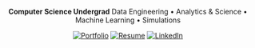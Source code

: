 <div align="center">
  
  **Computer Science Undergrad** 
  Data Engineering • Analytics & Science • Machine Learning • Simulations
  
  [![Portfolio](https://img.shields.io/badge/Portfolio-FF6B6B?style=for-the-badge&logo=globe&logoColor=white)](https://www.alexpeczon.com/)
  [![Resume](https://img.shields.io/badge/Resume-4ECDC4?style=for-the-badge&logo=document&logoColor=white)](https://drive.google.com/file/d/10gyCZW2uV94-85wW7P3pRH-kysawy_R6/view?usp=sharing)
  [![LinkedIn](https://img.shields.io/badge/LinkedIn-0A66C2?style=for-the-badge&logo=linkedin&logoColor=white)](https://www.linkedin.com/in/apeczon/)
  
</div>
